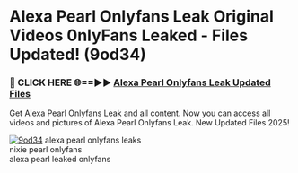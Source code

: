 # Alexa Pearl Onlyfans Leak Original Videos 0nlyFans Leaked - Files Updated! (9od34)

<h3>🔴 CLICK HERE 🌐==►► <a href="https://tinyurl.com/2jnfzry5" rel="nofollow">Alexa Pearl Onlyfans Leak Updated Files</a></h3>

Get Alexa Pearl Onlyfans Leak and all content. Now you can access all videos and pictures of Alexa Pearl Onlyfans Leak. New Updated Files 2025!

[![9od34](https://i.imgur.com/GyGTBgg.gif)](https://tinyurl.com/2jnfzry5)
alexa pearl onlyfans leaks<br>
nixie pearl onlyfans<br>
alexa pearl leaked onlyfans
